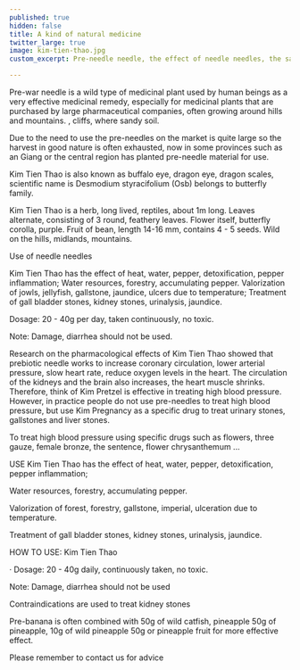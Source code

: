 ```yaml
---
published: true
hidden: false
title: A kind of natural medicine
twitter_large: true
image: kim-tien-thao.jpg
custom_excerpt: Pre-needle needle, the effect of needle needles, the sale of needle needles, use of needle money to treat kidney stones effectively.

---
```


Pre-war needle is a wild type of medicinal plant used by human beings as a very effective medicinal remedy, especially for medicinal plants that are purchased by large pharmaceutical companies, often growing around hills and mountains. , cliffs, where sandy soil.

Due to the need to use the pre-needles on the market is quite large so the harvest in good nature is often exhausted, now in some provinces such as an Giang or the central region has planted pre-needle material for use.

Kim Tien Thao is also known as buffalo eye, dragon eye, dragon scales, scientific name is Desmodium styracifolium (Osb) belongs to butterfly family.

Kim Tien Thao is a herb, long lived, reptiles, about 1m long. Leaves alternate, consisting of 3 round, feathery leaves. Flower itself, butterfly corolla, purple. Fruit of bean, length 14-16 mm, contains 4 - 5 seeds. Wild on the hills, midlands, mountains.

Use of needle needles

Kim Tien Thao has the effect of heat, water, pepper, detoxification, pepper inflammation; Water resources, forestry, accumulating pepper. Valorization of jowls, jellyfish, gallstone, jaundice, ulcers due to temperature; Treatment of gall bladder stones, kidney stones, urinalysis, jaundice.

Dosage: 20 - 40g per day, taken continuously, no toxic.

Note: Damage, diarrhea should not be used.

Research on the pharmacological effects of Kim Tien Thao showed that prebiotic needle works to increase coronary circulation, lower arterial pressure, slow heart rate, reduce oxygen levels in the heart. The circulation of the kidneys and the brain also increases, the heart muscle shrinks. Therefore, think of Kim Pretzel is effective in treating high blood pressure. However, in practice people do not use pre-needles to treat high blood pressure, but use Kim Pregnancy as a specific drug to treat urinary stones, gallstones and liver stones.

To treat high blood pressure using specific drugs such as flowers, three gauze, female bronze, the sentence, flower chrysanthemum ...

USE Kim Tien Thao has the effect of heat, water, pepper, detoxification, pepper inflammation;

Water resources, forestry, accumulating pepper.

Valorization of forest, forestry, gallstone, imperial, ulceration due to temperature.

Treatment of gall bladder stones, kidney stones, urinalysis, jaundice.

HOW TO USE: Kim Tien Thao

· Dosage: 20 - 40g daily, continuously taken, no toxic.

Note: Damage, diarrhea should not be used

Contraindications are used to treat kidney stones

Pre-banana is often combined with 50g of wild catfish, pineapple 50g of pineapple, 10g of wild pineapple 50g or pineapple fruit for more effective effect.

Please remember to contact us for advice